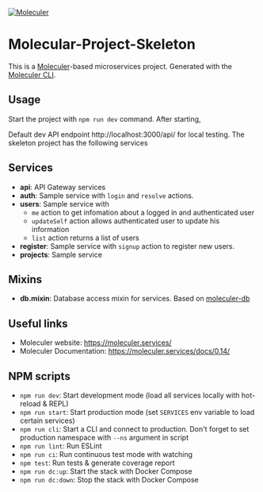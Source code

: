 [![Moleculer](https://badgen.net/badge/Powered%20by/Moleculer/0e83cd)](https://moleculer.services)

# Molecular-Project-Skeleton
This is a [Moleculer](https://moleculer.services/)-based microservices project. Generated with the [Moleculer CLI](https://moleculer.services/docs/0.14/moleculer-cli.html).

## Usage
Start the project with `npm run dev` command. 
After starting,

Default dev API endpoint http://localhost:3000/api/ for local testing. 
The skeleton project has the following services


## Services
- **api**: API Gateway services
- **auth**: Sample service with `login` and `resolve` actions.
- **users**: Sample service  with 
  - `me` action to get infomation about a logged in  and authenticated user
  - `updateSelf` action allows authenticated user to update his information
  - `list` action returns a list of users
- **register**: Sample service with `signup` action to register new users.
- **projects**: Sample service

## Mixins
- **db.mixin**: Database access mixin for services. Based on [moleculer-db](https://github.com/moleculerjs/moleculer-db#readme)


## Useful links

* Moleculer website: https://moleculer.services/
* Moleculer Documentation: https://moleculer.services/docs/0.14/

## NPM scripts

- `npm run dev`: Start development mode (load all services locally with hot-reload & REPL)
- `npm run start`: Start production mode (set `SERVICES` env variable to load certain services)
- `npm run cli`: Start a CLI and connect to production. Don't forget to set production namespace with `--ns` argument in script
- `npm run lint`: Run ESLint
- `npm run ci`: Run continuous test mode with watching
- `npm test`: Run tests & generate coverage report
- `npm run dc:up`: Start the stack with Docker Compose
- `npm run dc:down`: Stop the stack with Docker Compose
